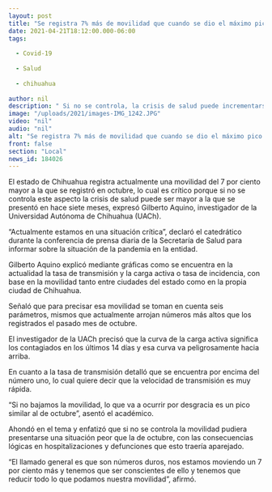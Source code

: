 ```yaml
---
layout: post
title: "Se registra 7% más de movilidad que cuando se dio el máximo pico de contagios, alerta investigador"
date: 2021-04-21T18:12:00.000-06:00
tags:
  
  - Covid-19
  
  - Salud
  
  - chihuahua
  
author: nil
description: " Si no se controla, la crisis de salud puede incrementarse más en comparación con la segunda ola de hace 7 meses: Gilberto Aquino"
image: "/uploads/2021/images-IMG_1242.JPG"
video: "nil"
audio: "nil"
alt: "Se registra 7% más de movilidad que cuando se dio el máximo pico de contagios, alerta investigador"
front: false
section: "Local"
news_id: 184026
---
```


El estado de Chihuahua registra actualmente una movilidad del 7 por ciento mayor a la que se registró en octubre, lo cual es crítico porque si no se controla este aspecto la crisis de salud puede ser mayor a la que se presentó en hace siete meses, expresó Gilberto Aquino, investigador de la Universidad Autónoma de Chihuahua (UACh).

 

“Actualmente estamos en una situación crítica”, declaró el catedrático durante la conferencia de prensa diaria de la Secretaría de Salud para informar sobre la situación de la pandemia en la entidad.

 

Gilberto Aquino explicó mediante gráficas como se encuentra en la actualidad  la tasa de transmisión y la carga activa o tasa de incidencia, con base en la movilidad tanto entre ciudades del estado como en la propia ciudad de Chihuahua.

 

Señaló que para precisar esa movilidad se toman en cuenta seis parámetros, mismos que actualmente arrojan números más altos que los registrados el pasado mes de octubre.  

 

El investigador de la UACh precisó que la curva de la carga activa significa los contagiados en los últimos 14 días y esa curva va peligrosamente hacia arriba.

 

En cuanto a la tasa de transmisión detalló que se encuentra por encima del número uno, lo cual quiere decir que la velocidad de transmisión es muy rápida.

 

“Si no bajamos la movilidad, lo que va a ocurrir por desgracia es un pico similar al de octubre”, asentó el académico.

 

Ahondó en el tema y enfatizó que si no se controla la movilidad pudiera presentarse una situación peor que la de octubre, con las consecuencias lógicas en hospitalizaciones y defunciones que esto traería aparejado.

 

“El llamado general es que son números duros, nos estamos moviendo un 7 por ciento más y tenemos que ser conscientes de ello y tenemos que reducir todo lo que podamos nuestra movilidad”, afirmó.